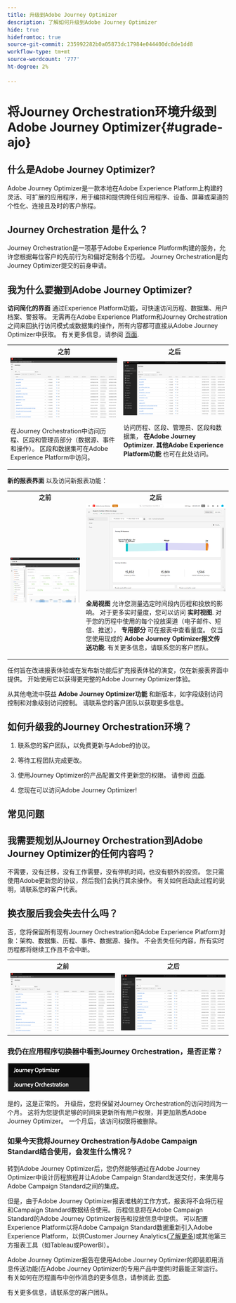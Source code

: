 ```yaml
---
title: 升级到Adobe Journey Optimizer
description: 了解如何升级到Adobe Journey Optimizer
hide: true
hidefromtoc: true
source-git-commit: 235992282b0a05873dc17984e044400dc8de1dd8
workflow-type: tm+mt
source-wordcount: '777'
ht-degree: 2%

---
```



# 将Journey Orchestration环境升级到Adobe Journey Optimizer{#ugrade-ajo}

## 什么是Adobe Journey Optimizer?

Adobe Journey Optimizer是一款本地在Adobe Experience Platform上构建的灵活、可扩展的应用程序，用于编排和提供跨任何应用程序、设备、屏幕或渠道的个性化、连接且及时的客户旅程&#x200B;。

## Journey Orchestration 是什么？

Journey Orchestration是一项基于Adobe Experience Platform构建的服务，允许您根据每位客户的先前行为和偏好定制各个历程。 Journey Orchestration是向Journey Optimizer提交的前身申请。

## 我为什么要搬到Adobe Journey Optimizer?

**访问简化的界面** 通过Experience Platform功能，可快速访问历程、数据集、用户档案、警报等。 无需再在Adobe Experience Platform和Journey Orchestration之间来回执行访问模式或数据集的操作，所有内容都可直接从Adobe Journey Optimizer中获取。 有关更多信息，请参阅 [页面](https://experienceleague.adobe.com/docs/journey-optimizer/using/get-started/user-interface.html).

<table>
<tr>
<th>之前</th>
<th>之后</th>
</tr>
<tr>
<td><img src="../assets/migration-ajo-1.png"><p>在Journey Orchestration中访问历程、区段和管理员部分（数据源、事件和操作）。 区段和数据集可在Adobe Experience Platform中访问。 </p></td>
<td><img src="../assets/migration-ajo-2.png"><p>访问历程、区段、管理员、区段和数据集， <strong>在Adobe Journey Optimizer</strong>. <strong>其他Adobe Experience Platform功能</strong> 也可在此处访问。</p></td>
</tr>
</table>

**新的报表界面** 以及访问新报表功能：

<table>
<tr>
<th>之前</th>
<th>之后</th>
</tr>
<tr>
<td><img src="../assets/migration-ajo-5.png"></td>
<td><img src="../assets/migration-ajo-6.png"><p><strong>全局视图</strong> 允许您测量选定时间段内历程和投放的影响。 对于更多实时量度，您可以访问 <strong>实时视图</strong>. 对于您的历程中使用的每个投放渠道（电子邮件、短信、推送）， <strong>专用部分</strong> 可在报表中查看量度。 仅当您使用现成的 <strong>Adobe Journey Optimizer报文传送功能</strong>. 有关更多信息，请联系您的客户团队。</p></td>
</tr>
</table>

任何旨在改进报表体验或在发布新功能后扩充报表体验的演变，仅在新报表界面中提供。 开始使用它以获得更完整的Adobe Journey Optimizer体验。

从其他电流中获益 **Adobe Journey Optimizer功能** 和新版本，如字段级别访问控制和对象级别访问控制。 请联系您的客户团队以获取更多信息。

## 如何升级我的Journey Orchestration环境？

1. 联系您的客户团队，以免费更新与Adobe的协议。

1. 等待工程团队完成更改。

1. 使用Journey Optimizer的产品配置文件更新您的权限。 请参阅 [页面](https://experienceleague.adobe.com/docs/journey-optimizer/using/administration/ootb-product-profiles.html?lang=zh-Hans).

1. 您现在可以访问Adobe Journey Optimizer!

## 常见问题

## 我需要规划从Journey Orchestration到Adobe Journey Optimizer的任何内容吗？

不需要，没有迁移，没有工作需要，没有停机时间，也没有额外的投资。 您只需使用Adobe更新您的协议，然后我们会执行其余操作。 有关如何启动此过程的说明，请联系您的客户代表。

## 换衣服后我会失去什么吗？

否，您将保留所有现有Journey Orchestration和Adobe Experience Platform对象：架构、数据集、历程、事件、数据源、操作。 不会丢失任何内容，所有实时历程都将继续工作且不会中断。

<table>
<tr>
<th>之前</th>
<th>之后</th>
</tr>
<tr>
<td><img src="../assets/migration-ajo-7.png"></td>
<td><img src="../assets/migration-ajo-8.png"></td>
</tr>
</table>

### 我仍在应用程序切换器中看到Journey Orchestration，是否正常？

![](../assets/migration-ajo-9.png)

是的，这是正常的。 升级后，您将保留对Journey Orchestration的访问时间为一个月。 这将为您提供足够的时间来更新所有用户权限，并更加熟悉Adobe Journey Optimizer。 一个月后，该访问权限将被删除。

### 如果今天我将Journey Orchestration与Adobe Campaign Standard结合使用，会发生什么情况？

转到Adobe Journey Optimizer后，您仍然能够通过在Adobe Journey Optimizer中设计历程旅程并让Adobe Campaign Standard发送交付，来使用与Adobe Campaign Standard之间的集成。

但是，由于Adobe Journey Optimizer报表堆栈的工作方式，报表将不会将历程和Campaign Standard数据结合使用。 历程信息将在Adobe Campaign Standard的Adobe Journey Optimizer报告和投放信息中提供。 可以配置Experience Platform以将Adobe Campaign Standard数据重新引入Adobe Experience Platform，以供Customer Journey Analytics([了解更多](https://business.adobe.com/products/experience-platform/customer-journey-analytics.html))或其他第三方报表工具（如Tableau或PowerBI）。

Adobe Journey Optimizer报告在使用Adobe Journey Optimizer的即装即用消息传送功能(在Adobe Journey Optimizer的专用产品中提供)时最能正常运行。 有关如何在历程画布中创作消息的更多信息，请参阅此 [页面](https://experienceleague.adobe.com/docs/journey-optimizer/using/messages/messages-in-journeys.html).

有关更多信息，请联系您的客户团队。